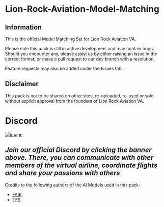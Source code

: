 # Lion-Rock-Aviation-Model-Matching

## Information
This is the official Model Matching Set for Lion Rock Aviation VA.  

Please note this pack is still in active development and may contain bugs. Should you encounter any, please assist us by either raising an issue in the correct format, or make a pull request to our dev branch with a resolution.

Feature requests may also be added under the Issues tab.

## Disclaimer

This pack is not to be shared on other sites, re-uploaded, re-used or sold without explicit approval from the founders of Lion Rock Aviation VA.

# Discord
[![image](https://user-images.githubusercontent.com/43100687/164478751-0bf7e94a-f39a-45f9-af06-489ec8873b22.png)](https://discord.gg/vt89WTexSP)

*Join our official Discord by clicking the banner above. There, you can communicate with other members of the virtual airline, coordinate flights and share your passions with others*
--------------------------

Credits to the following authors of the AI Models used in this pack:

- [FAIB](https://fsxaibureau.com/)
- [TFS](http://www.skycolors.com/ai_aircraft_models_list_fsx_fs2004.htm)
